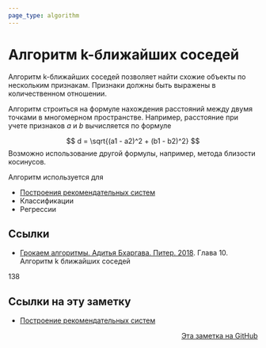 ```yaml
---
page_type: algorithm
---
```


# Алгоритм k-ближайших соседей

Алгоритм k-ближайших соседей позволяет найти схожие объекты по нескольким признакам. Признаки должны быть выражены в количественном отношении.

Алгоритм строиться на формуле нахождения расстояний между двумя точками в многомерном пространстве. Например, расстояние при учете признаков $a$ и $b$ вычисляется по формуле

$$
d =  \sqrt{(a1 - a2)^2 + (b1 - b2)^2}
$$
Возможно использование другой формулы, например, метода близости косинусов.

Алгоритм используется для

* [Построения рекомендательных систем](20221119124125.md) 
* Классификации
* Регрессии

## Ссылки

- [Грокаем алгоритмы. Адитья Бхаргава. Питер. 2018](BhargavaGrokaemAlgoritmy2018.md). Глава 10. Алгоритм k ближайших соседей


138

## Ссылки на эту заметку

* [Построение рекомендательных систем](20221119124125.md)


<p v-pre style="text-align: right">
  <a href="https://github.com/Kverde/algorithms/blob/main/source/20221119123745.md">
  Эта заметка на GitHub
  </a>
</p>
